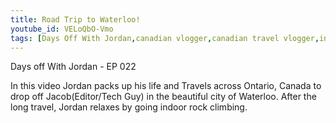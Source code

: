 ```yaml
---
title: Road Trip to Waterloo!
youtube_id: VELoQbO-Vmo
tags: [Days Off With Jordan,canadian vlogger,canadian travel vlogger,inspirational content,adventure lifestyle,Road Trip To Waterloo,canadian road trip vlog,indoor rock climbing experience,moving my editor vlog,packing my life into bags,life on the road,my youtube team travel vlog,exploring the world one trip at a time,travel time,ontario road trip,the power of travel,adventuring across ontario,making the best of a road trip,road trip,travelling with friends]
---
```

Days off With Jordan - EP 022

In this video Jordan packs up his life and Travels across Ontario, Canada to drop off Jacob(Editor/Tech Guy) in the beautiful city of Waterloo. After the long travel, Jordan relaxes by going indoor rock climbing.

